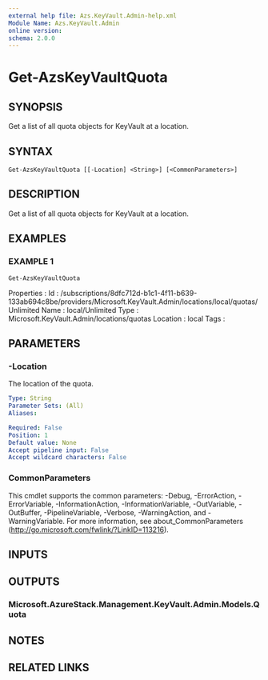 ```yaml
---
external help file: Azs.KeyVault.Admin-help.xml
Module Name: Azs.KeyVault.Admin
online version:
schema: 2.0.0
---
```


# Get-AzsKeyVaultQuota

## SYNOPSIS
Get a list of all quota objects for KeyVault at a location.

## SYNTAX

```
Get-AzsKeyVaultQuota [[-Location] <String>] [<CommonParameters>]
```

## DESCRIPTION
Get a list of all quota objects for KeyVault at a location.

## EXAMPLES

### EXAMPLE 1
```
Get-AzsKeyVaultQuota
```

Properties :
Id         : /subscriptions/8dfc712d-b1c1-4f11-b639-133ab694c8be/providers/Microsoft.KeyVault.Admin/locations/local/quotas/Unlimited
Name       : local/Unlimited
Type       : Microsoft.KeyVault.Admin/locations/quotas
Location   : local
Tags       :

## PARAMETERS

### -Location
The location of the quota.

```yaml
Type: String
Parameter Sets: (All)
Aliases:

Required: False
Position: 1
Default value: None
Accept pipeline input: False
Accept wildcard characters: False
```

### CommonParameters
This cmdlet supports the common parameters: -Debug, -ErrorAction, -ErrorVariable, -InformationAction, -InformationVariable, -OutVariable, -OutBuffer, -PipelineVariable, -Verbose, -WarningAction, and -WarningVariable.
For more information, see about_CommonParameters (http://go.microsoft.com/fwlink/?LinkID=113216).

## INPUTS

## OUTPUTS

### Microsoft.AzureStack.Management.KeyVault.Admin.Models.Quota

## NOTES

## RELATED LINKS
